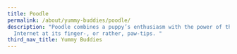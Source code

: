 ```yaml
---
title: Poodle
permalink: /about/yummy-buddies/poodle/
description: "Poodle combines a puppy’s enthusiasm with the power of the
  Internet at its finger-, or rather, paw-tips. "
third_nav_title: Yummy Buddies
---
```

